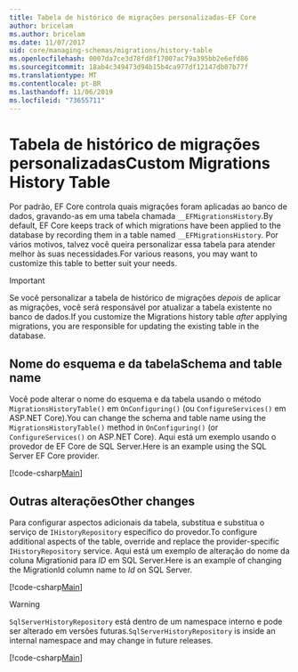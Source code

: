 ```yaml
---
title: Tabela de histórico de migrações personalizadas-EF Core
author: bricelam
ms.author: bricelam
ms.date: 11/07/2017
uid: core/managing-schemas/migrations/history-table
ms.openlocfilehash: 0007da7ce3d78fd8f17007ac79a395bb2e6efd86
ms.sourcegitcommit: 18ab4c349473d94b15b4ca977df12147db07b77f
ms.translationtype: MT
ms.contentlocale: pt-BR
ms.lasthandoff: 11/06/2019
ms.locfileid: "73655711"
---
```

# <a name="custom-migrations-history-table"></a><span data-ttu-id="e881c-102">Tabela de histórico de migrações personalizadas</span><span class="sxs-lookup"><span data-stu-id="e881c-102">Custom Migrations History Table</span></span>

<span data-ttu-id="e881c-103">Por padrão, EF Core controla quais migrações foram aplicadas ao banco de dados, gravando-as em uma tabela chamada `__EFMigrationsHistory`.</span><span class="sxs-lookup"><span data-stu-id="e881c-103">By default, EF Core keeps track of which migrations have been applied to the database by recording them in a table named `__EFMigrationsHistory`.</span></span> <span data-ttu-id="e881c-104">Por vários motivos, talvez você queira personalizar essa tabela para atender melhor às suas necessidades.</span><span class="sxs-lookup"><span data-stu-id="e881c-104">For various reasons, you may want to customize this table to better suit your needs.</span></span>

> [!IMPORTANT]
> <span data-ttu-id="e881c-105">Se você personalizar a tabela de histórico de migrações *depois* de aplicar as migrações, você será responsável por atualizar a tabela existente no banco de dados.</span><span class="sxs-lookup"><span data-stu-id="e881c-105">If you customize the Migrations history table *after* applying migrations, you are responsible for updating the existing table in the database.</span></span>

## <a name="schema-and-table-name"></a><span data-ttu-id="e881c-106">Nome do esquema e da tabela</span><span class="sxs-lookup"><span data-stu-id="e881c-106">Schema and table name</span></span>

<span data-ttu-id="e881c-107">Você pode alterar o nome do esquema e da tabela usando o método `MigrationsHistoryTable()` em `OnConfiguring()` (ou `ConfigureServices()` em ASP.NET Core).</span><span class="sxs-lookup"><span data-stu-id="e881c-107">You can change the schema and table name using the `MigrationsHistoryTable()` method in `OnConfiguring()` (or `ConfigureServices()` on ASP.NET Core).</span></span> <span data-ttu-id="e881c-108">Aqui está um exemplo usando o provedor de EF Core de SQL Server.</span><span class="sxs-lookup"><span data-stu-id="e881c-108">Here is an example using the SQL Server EF Core provider.</span></span>

[!code-csharp[Main](../../../../samples/core/Schemas/Migrations/MigrationTableNameContext.cs#TableNameContext)]

## <a name="other-changes"></a><span data-ttu-id="e881c-109">Outras alterações</span><span class="sxs-lookup"><span data-stu-id="e881c-109">Other changes</span></span>

<span data-ttu-id="e881c-110">Para configurar aspectos adicionais da tabela, substitua e substitua o serviço de `IHistoryRepository` específico do provedor.</span><span class="sxs-lookup"><span data-stu-id="e881c-110">To configure additional aspects of the table, override and replace the provider-specific `IHistoryRepository` service.</span></span> <span data-ttu-id="e881c-111">Aqui está um exemplo de alteração do nome da coluna Migrationid para *ID* em SQL Server.</span><span class="sxs-lookup"><span data-stu-id="e881c-111">Here is an example of changing the MigrationId column name to *Id* on SQL Server.</span></span>

[!code-csharp[Main](../../../../samples/core/Schemas/Migrations/MyHistoryRepository.cs#HistoryRepositoryContext)]

> [!WARNING]
> <span data-ttu-id="e881c-112">`SqlServerHistoryRepository` está dentro de um namespace interno e pode ser alterado em versões futuras.</span><span class="sxs-lookup"><span data-stu-id="e881c-112">`SqlServerHistoryRepository` is inside an internal namespace and may change in future releases.</span></span>

[!code-csharp[Main](../../../../samples/core/Schemas/Migrations/MyHistoryRepository.cs#HistoryRepository)]
